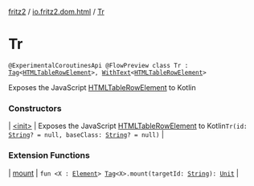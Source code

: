 [fritz2](../../index.md) / [io.fritz2.dom.html](../index.md) / [Tr](./index.md)

# Tr

`@ExperimentalCoroutinesApi @FlowPreview class Tr : `[`Tag`](../../io.fritz2.dom/-tag/index.md)`<`[`HTMLTableRowElement`](https://kotlinlang.org/api/latest/jvm/stdlib/org.w3c.dom/-h-t-m-l-table-row-element/index.html)`>, `[`WithText`](../../io.fritz2.dom/-with-text/index.md)`<`[`HTMLTableRowElement`](https://kotlinlang.org/api/latest/jvm/stdlib/org.w3c.dom/-h-t-m-l-table-row-element/index.html)`>`

Exposes the JavaScript [HTMLTableRowElement](https://developer.mozilla.org/en/docs/Web/API/HTMLTableRowElement) to Kotlin

### Constructors

| [&lt;init&gt;](-init-.md) | Exposes the JavaScript [HTMLTableRowElement](https://developer.mozilla.org/en/docs/Web/API/HTMLTableRowElement) to Kotlin`Tr(id: `[`String`](https://kotlinlang.org/api/latest/jvm/stdlib/kotlin/-string/index.html)`? = null, baseClass: `[`String`](https://kotlinlang.org/api/latest/jvm/stdlib/kotlin/-string/index.html)`? = null)` |

### Extension Functions

| [mount](../../io.fritz2.dom/mount.md) | `fun <X : `[`Element`](https://kotlinlang.org/api/latest/jvm/stdlib/org.w3c.dom/-element/index.html)`> `[`Tag`](../../io.fritz2.dom/-tag/index.md)`<X>.mount(targetId: `[`String`](https://kotlinlang.org/api/latest/jvm/stdlib/kotlin/-string/index.html)`): `[`Unit`](https://kotlinlang.org/api/latest/jvm/stdlib/kotlin/-unit/index.html) |

